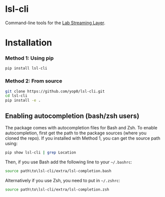 # lsl-cli
Command-line tools for the [Lab Streaming Layer](https://labstreaminglayer.readthedocs.io/info/getting_started.html). 

# Installation
### Method 1: Using pip
```bash
pip install lsl-cli
```

### Method 2: From source
```bash
git clone https://github.com/yop0/lsl-cli.git
cd lsl-cli
pip install -e .
```

## Enabling autocompletion (bash/zsh users)
The package comes with autocompletion files for Bash and Zsh. 
To enable autocompletion, first get the path to the 
package sources (where you cloned the repo). If you installed with Method 1, you can get the source path using:  
```bash
pip show lsl-cli | grep Location
```

Then, if you use Bash add the following line to your `~/.bashrc`: 
```bash 
source path\to\lsl-cli/extra/lsl-completion.bash
```
Alternatively if you use Zsh, you need to put in `~/.zshrc`: 
```bash
source path\to\lsl-cli/extra/lsl-completion.zsh
```
